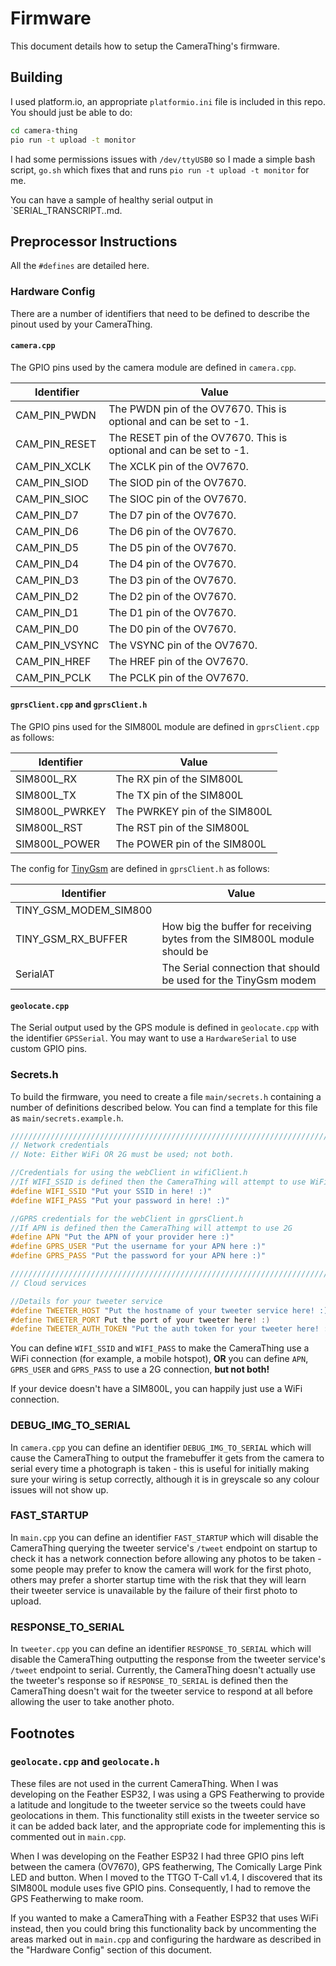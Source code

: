 # Firmware

This document details how to setup the CameraThing's firmware.



## Building

I used platform.io, an appropriate `platformio.ini` file is included in this repo. You should just be able to do:

```bash
cd camera-thing
pio run -t upload -t monitor
```

I had some permissions issues with `/dev/ttyUSB0` so I made a simple bash script, `go.sh` which fixes that and runs `pio run -t upload -t monitor` for me.

You can have a sample of healthy serial output in `SERIAL_TRANSCRIPT..md.



## Preprocessor Instructions

All the `#defines` are detailed here.



### Hardware Config

There are a number of identifiers that need to be defined to describe the pinout used by your CameraThing.

#### `camera.cpp`

The GPIO pins used by the camera module are defined in `camera.cpp`.

| Identifier    | Value                                                        |
| ------------- | ------------------------------------------------------------ |
| CAM_PIN_PWDN  | The PWDN pin of the OV7670. This is optional and can be set to -1. |
| CAM_PIN_RESET | The RESET pin of the OV7670. This is optional and can be set to -1. |
| CAM_PIN_XCLK  | The XCLK pin of the OV7670.                                  |
| CAM_PIN_SIOD  | The SIOD pin of the OV7670.                                  |
| CAM_PIN_SIOC  | The SIOC pin of the OV7670.                                  |
| CAM_PIN_D7    | The D7 pin of the OV7670.                                    |
| CAM_PIN_D6    | The D6 pin of the OV7670.                                    |
| CAM_PIN_D5    | The D5 pin of the OV7670.                                    |
| CAM_PIN_D4    | The D4 pin of the OV7670.                                    |
| CAM_PIN_D3    | The D3 pin of the OV7670.                                    |
| CAM_PIN_D2    | The D2 pin of the OV7670.                                    |
| CAM_PIN_D1    | The D1 pin of the OV7670.                                    |
| CAM_PIN_D0    | The D0 pin of the OV7670.                                    |
| CAM_PIN_VSYNC | The VSYNC pin of the OV7670.                                 |
| CAM_PIN_HREF  | The HREF pin of the OV7670.                                  |
| CAM_PIN_PCLK  | The PCLK pin of the OV7670.                                  |



#### `gprsClient.cpp` and `gprsClient.h`

The GPIO pins used for the SIM800L module are defined in `gprsClient.cpp` as follows:

| Identifier     | Value                         |
| -------------- | ----------------------------- |
| SIM800L_RX     | The RX pin of the SIM800L     |
| SIM800L_TX     | The TX pin of the SIM800L     |
| SIM800L_PWRKEY | The PWRKEY pin of the SIM800L |
| SIM800L_RST    | The RST pin of the SIM800L    |
| SIM800L_POWER  | The POWER pin of the SIM800L  |

The config for [TinyGsm](https://github.com/vshymanskyy/TinyGSM) are defined in `gprsClient.h` as follows:

| Identifier            | Value                                                        |
| --------------------- | ------------------------------------------------------------ |
| TINY_GSM_MODEM_SIM800 |                                                              |
| TINY_GSM_RX_BUFFER    | How big the buffer for receiving bytes from the SIM800L module should be |
| SerialAT              | The Serial connection that should be used for the TinyGsm modem |



#### `geolocate.cpp`

The Serial output used by the GPS module is defined in `geolocate.cpp` with the identifier `GPSSerial`. You may want to use a `HardwareSerial` to use custom GPIO pins.



### Secrets.h

To build the firmware, you need to create a file `main/secrets.h` containing a number of definitions described below. You can find a template for this file as `main/secrets.example.h`.

```c++
///////////////////////////////////////////////////////////////////////////
// Network credentials
// Note: Either WiFi OR 2G must be used; not both.

//Credentials for using the webClient in wifiClient.h
//If WIFI_SSID is defined then the CameraThing will attempt to use WiFi.
#define WIFI_SSID "Put your SSID in here! :)"
#define WIFI_PASS "Put your password in here! :)"

//GPRS credentials for the webClient in gprsClient.h
//If APN is defined then the CameraThing will attempt to use 2G
#define APN "Put the APN of your provider here :)"
#define GPRS_USER "Put the username for your APN here :)"
#define GPRS_PASS "Put the password for your APN here :)"

///////////////////////////////////////////////////////////////////////////
// Cloud services

//Details for your tweeter service
#define TWEETER_HOST "Put the hostname of your tweeter service here! :)"
#define TWEETER_PORT Put the port of your tweeter here! :)
#define TWEETER_AUTH_TOKEN "Put the auth token for your tweeter here! :)"
```

You can define `WIFI_SSID` and `WIFI_PASS` to make the CameraThing use a WiFi connection (for example, a mobile hotspot), **OR** you can define `APN`, `GPRS_USER` and `GPRS_PASS` to use a 2G connection, **but not both!**

If your device doesn't have a SIM800L, you can happily just use a WiFi connection.



### DEBUG_IMG_TO_SERIAL

In `camera.cpp` you can define an identifier `DEBUG_IMG_TO_SERIAL` which will cause the CameraThing to output the framebuffer it gets from the camera to serial every time a photograph is taken - this is useful for initially making sure your wiring is setup correctly, although it is in greyscale so any colour issues will not show up.



### FAST_STARTUP

In `main.cpp` you can define an identifier `FAST_STARTUP` which will disable the CameraThing querying the tweeter service's `/tweet` endpoint on startup to check it has a network connection before allowing any photos to be taken - some people may prefer to know the camera will work for the first photo, others may prefer a shorter startup time with the risk that they will learn their tweeter service is unavailable by the failure of their first photo to upload.



### RESPONSE_TO_SERIAL

In `tweeter.cpp` you can define an identifier `RESPONSE_TO_SERIAL` which will disable the CameraThing outputting the response from the tweeter service's `/tweet` endpoint to serial. Currently, the CameraThing doesn't actually use the tweeter's response so if `RESPONSE_TO_SERIAL` is defined then the CameraThing doesn't wait for the tweeter service to respond at all before allowing the user to take another photo.



## Footnotes



### `geolocate.cpp` and `geolocate.h`

These files are not used in the current CameraThing. When I was developing on the Feather ESP32, I was using a GPS Featherwing to provide a latitude and longitude to the tweeter service so the tweets could have geolocations in them. This functionality still exists in the tweeter service so it can be added back later, and the appropriate code for implementing this is commented out in `main.cpp`. 

When I was developing on the Feather ESP32 I had three GPIO pins left between the camera (OV7670), GPS featherwing, The Comically Large Pink LED and button. When I moved to the TTGO T-Call v1.4, I discovered that its SIM800L module uses five GPIO pins. Consequently, I had to remove the GPS Featherwing to make room.

If you wanted to make a CameraThing with a Feather ESP32 that uses WiFi instead, then you could bring this functionality back by uncommenting the areas marked out in `main.cpp` and configuring the hardware as described in the "Hardware Config" section of this document.